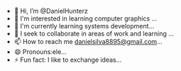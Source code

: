 - 👋 Hi, I’m @DanielHunterz
- 👀 I'm interested in learning computer graphics ...
- 🌱 I'm currently learning systems development...
- 💞️ I seek to collaborate in areas of work and learning ...
- 📫 How to reach me danielsilva8895@gmail.com...
- 😄 Pronouns:ele...
- ⚡ Fun fact: I like to exchange ideas...

<!---
DanielHunterz/DanielHunterz is a ✨ special ✨ repository because its `README.md` (this file) appears on your GitHub profile.
You can click the Preview link to take a look at your changes.
--->
